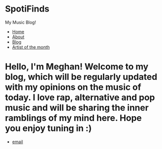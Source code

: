 # SpotiFinds
My Music Blog!
<!DOCTYPE html>
<html>
	<head>
	</head>
	<body>
		<nav>
    		<ul>
        		<li><a href="/">Home</a></li>
	        	<li><a href="/about">About</a></li>
        		<li><a href="/blog">Blog</a></li>
			<li><a href="/artist of the month">Artist of the month</a></li>
    		</ul>
		</nav>
		<div class="container">
    		<div class="blurb">
        		<h1>Hello, I'm Meghan! Welcome to my blog, which will be regularly updated with my opinions on the music of today. I love rap, alternative and pop music and will be sharing the inner ramblings of my mind here. Hope you enjoy tuning in :)</h1>
			</ul>
			</div><!-- /.blurb -->
		</div><!-- /.container -->
		<footer>
    		<ul>
        		<li><a href="mailto:connmeghan@gmail.com">email</a></li>
			</ul>
		</footer>
	</body>
</html>
